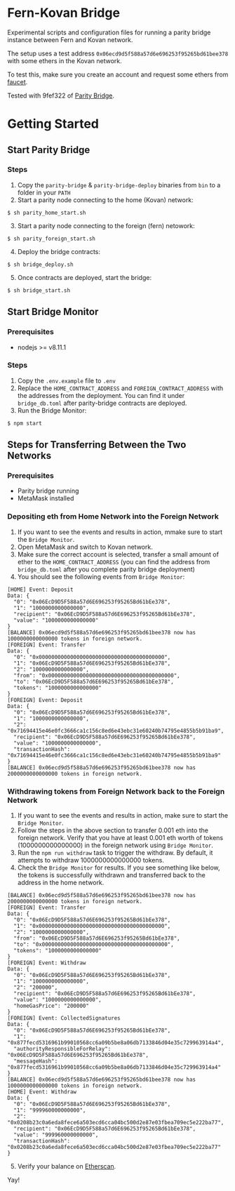 # Fern-Kovan Bridge
Experimental scripts and configuration files for running a parity bridge instance between Fern and Kovan network.

The setup uses a test address `0x06ecd9d5f588a57d6e696253f95265bd61bee378` with some ethers in the Kovan network.

To test this, make sure you create an account and request some ethers from [faucet](https://gitter.im/kovan-testnet/faucet).

Tested with 9fef322 of [Parity Bridge](https://github.com/paritytech/parity-bridge).

# Getting Started

## Start Parity Bridge

### Steps
1. Copy the `parity-bridge` & `parity-bridge-deploy` binaries from `bin` to a folder in your `PATH`
2. Start a parity node connecting to the home (Kovan) network: 
```
$ sh parity_home_start.sh
```
3. Start a parity node connecting to the foreign (fern) netowork:
```
$ sh parity_foreign_start.sh
``` 
4. Deploy the bridge contracts:
```
$ sh bridge_deploy.sh
```
5. Once contracts are deployed, start the bridge:
```
$ sh bridge_start.sh
```

## Start Bridge Monitor

### Prerequisites
- nodejs >= v8.11.1

### Steps
1. Copy the `.env.example` file to `.env`
2. Replace the `HOME_CONTRACT_ADDRESS` and `FOREIGN_CONTRACT_ADDRESS` with the addresses from the deployment. You can find it under `bridge_db.toml` after parity-bridge contracts are deployed.
3. Run the Bridge Monitor:
```
$ npm start
```

## Steps for Transferring Between the Two Networks

### Prerequisites
- Parity bridge running
- MetaMask installed

### Depositing eth from Home Network into the Foreign Network
1. If you want to see the events and results in action, mmake sure to start the `Bridge Monitor`.
2. Open MetaMask and switch to Kovan network.
3. Make sure the correct account is selected, transfer a small amount of ether to the `HOME_CONTRACT_ADDRESS` (you can find the address from `bridge_db.toml` after you complete parity bridge deployment)
4. You should see the following events from `Bridge Monitor`:
```
[HOME] Event: Deposit
Data: {
  "0": "0x06EcD9D5F588a57d6E696253f95265Bd61bEe378",
  "1": "1000000000000000",
  "recipient": "0x06EcD9D5F588a57d6E696253f95265Bd61bEe378",
  "value": "1000000000000000"
}
[BALANCE] 0x06ecd9d5f588a57d6e696253f95265bd61bee378 now has 1000000000000000 tokens in foreign network.
[FOREIGN] Event: Transfer
Data: {
  "0": "0x0000000000000000000000000000000000000000",
  "1": "0x06EcD9D5F588a57d6E696253f95265Bd61bEe378",
  "2": "1000000000000000",
  "from": "0x0000000000000000000000000000000000000000",
  "to": "0x06EcD9D5F588a57d6E696253f95265Bd61bEe378",
  "tokens": "1000000000000000"
}
[FOREIGN] Event: Deposit
Data: {
  "0": "0x06EcD9D5F588a57d6E696253f95265Bd61bEe378",
  "1": "1000000000000000",
  "2": "0x71694415e46e0fc3666ca1c156c8ed6e43ebc31e60240b74795e4855b5b91ba9",
  "recipient": "0x06EcD9D5F588a57d6E696253f95265Bd61bEe378",
  "value": "1000000000000000",
  "transactionHash": "0x71694415e46e0fc3666ca1c156c8ed6e43ebc31e60240b74795e4855b5b91ba9"
}
[BALANCE] 0x06ecd9d5f588a57d6e696253f95265bd61bee378 now has 2000000000000000 tokens in foreign network.
```

### Withdrawing tokens from Foreign Network back to the Foreign Network
1. If you want to see the events and results in action, make sure to start the `Bridge Monitor`.
2. Follow the steps in the above section to transfer 0.001 eth into the foreign network. Verify that you have at least 0.001 eth worth of tokens (1000000000000000) in the foreign network using `Bridge Monitor`.
3. Run the `npm run withdraw` task to trigger the withdraw. By default, it attempts to withdraw 1000000000000000 tokens.
4. Check the `Bridge Monitor` for results. If you see something like below, the tokens is successfully withdrawn and transferred back to the address in the home network.
```
[BALANCE] 0x06ecd9d5f588a57d6e696253f95265bd61bee378 now has 2000000000000000 tokens in foreign network.
[FOREIGN] Event: Transfer
Data: {
  "0": "0x06EcD9D5F588a57d6E696253f95265Bd61bEe378",
  "1": "0x0000000000000000000000000000000000000000",
  "2": "1000000000000000",
  "from": "0x06EcD9D5F588a57d6E696253f95265Bd61bEe378",
  "to": "0x0000000000000000000000000000000000000000",
  "tokens": "1000000000000000"
}
[FOREIGN] Event: Withdraw
Data: {
  "0": "0x06EcD9D5F588a57d6E696253f95265Bd61bEe378",
  "1": "1000000000000000",
  "2": "200000",
  "recipient": "0x06EcD9D5F588a57d6E696253f95265Bd61bEe378",
  "value": "1000000000000000",
  "homeGasPrice": "200000"
}
[FOREIGN] Event: CollectedSignatures
Data: {
  "0": "0x06EcD9D5F588a57d6E696253f95265Bd61bEe378",
  "1": "0x877fecd5316961b99010568cc6a09b5be8a06db7133846d04e35c729963914a4",
  "authorityResponsibleForRelay": "0x06EcD9D5F588a57d6E696253f95265Bd61bEe378",
  "messageHash": "0x877fecd5316961b99010568cc6a09b5be8a06db7133846d04e35c729963914a4"
}
[BALANCE] 0x06ecd9d5f588a57d6e696253f95265bd61bee378 now has 1000000000000000 tokens in foreign network.
[HOME] Event: Withdraw
Data: {
  "0": "0x06EcD9D5F588a57d6E696253f95265Bd61bEe378",
  "1": "999960000000000",
  "2": "0x0208b23c0a6eda8fece6a503ecd6cca04bc500d2e87e03fbea709ec5e222ba77",
  "recipient": "0x06EcD9D5F588a57d6E696253f95265Bd61bEe378",
  "value": "999960000000000",
  "transactionHash": "0x0208b23c0a6eda8fece6a503ecd6cca04bc500d2e87e03fbea709ec5e222ba77"
}
```
5. Verify your balance on [Etherscan](https://kovan.etherscan.io).

Yay!
